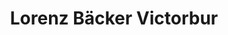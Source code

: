 ---
title: "Lorenz Bäcker Victorbur"
url: /moormerland/lorenz-baecker-victorbur-suederstrasse/
shop: Bäckerei
---